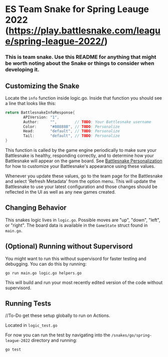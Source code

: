 # ES Team Snake for Spring Leauge 2022 (https://play.battlesnake.com/league/spring-league-2022/)

### This is team snake. Use this README for anything that might be worth noting about the Snake or things to consider when developing it. 

## Customizing the Snake 

Locate the `info` function inside logic.go. Inside that function you should see a line that looks like this:

```go
return BattlesnakeInfoResponse{
		APIVersion: "1",
		Author:     "",        // TODO: Your Battlesnake username
		Color:      "#888888", // TODO: Personalize
		Head:       "default", // TODO: Personalize
		Tail:       "default", // TODO: Personalize
}
```

This function is called by the game engine periodically to make sure your Battlesnake is healthy, responding correctly, and to determine how your Battlesnake will appear on the game board. See [Battlesnake Personalization](https://docs.battlesnake.com/references/personalization) for how to customize your Battlesnake's appearance using these values.

Whenever you update these values, go to the team page for the Battlesnake and select 'Refresh Metadata' from the option menu. This will update the Battlesnake to use your latest configuration and those changes should be reflected in the UI as well as any new games created.

## Changing Behavior

This snakes logic lives in `logic.go`. Possible moves are "up", "down", "left", or "right".  The board data is available in the `GameState` struct found in `main.go`. 

## (Optional) Running without Supervisord

You might want to run this without supervisord for faster testing and debugging. You can do this by running:

```shell
go run main.go logic.go helpers.go
```

This will build and run your most recently edited version of the code without supervisord.

## Running Tests 

//To-Do get these setup globally to run on Actions.

Located in `logic_test.go`

For now you can run the test by navigating into the `/snakes/go/spring-league-2022` directory and running:

```shell
go test
```